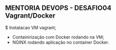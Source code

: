 ## MENTORIA DEVOPS - DESAFIO04  Vagrant/Docker

$ Instalacao VM vagrant;
* Containirização com Docker rodando na VM;
* NGINX rodando aplicação no container Docker. 
